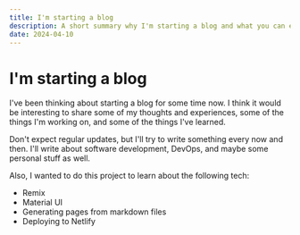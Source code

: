 ```yaml
---
title: I'm starting a blog
description: A short summary why I'm starting a blog and what you can expect.
date: 2024-04-10
---
```

# I'm starting a blog

I've been thinking about starting a blog for some time now. I think it would be interesting to share some of my thoughts and experiences, some of the things I'm working on, and some of the things I've learned.

Don't expect regular updates, but I'll try to write something every now and then. I'll write about software development, DevOps, and maybe some personal stuff as well.

Also, I wanted to do this project to learn about the following tech:

- Remix
- Material UI
- Generating pages from markdown files
- Deploying to Netlify